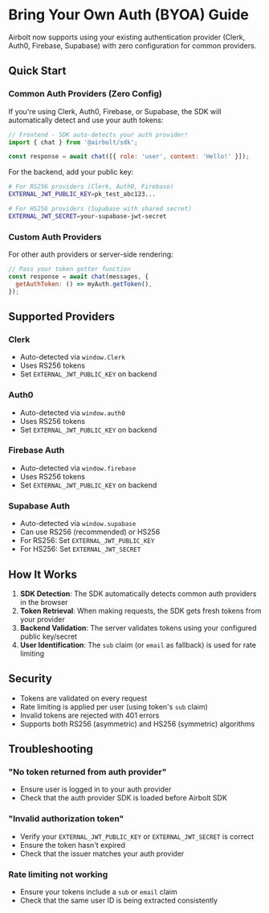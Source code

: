 # Bring Your Own Auth (BYOA) Guide

Airbolt now supports using your existing authentication provider (Clerk, Auth0, Firebase, Supabase) with zero configuration for common providers.

## Quick Start

### Common Auth Providers (Zero Config)

If you're using Clerk, Auth0, Firebase, or Supabase, the SDK will automatically detect and use your auth tokens:

```javascript
// Frontend - SDK auto-detects your auth provider!
import { chat } from '@airbolt/sdk';

const response = await chat([{ role: 'user', content: 'Hello!' }]);
```

For the backend, add your public key:

```bash
# For RS256 providers (Clerk, Auth0, Firebase)
EXTERNAL_JWT_PUBLIC_KEY=pk_test_abc123...

# For HS256 providers (Supabase with shared secret)
EXTERNAL_JWT_SECRET=your-supabase-jwt-secret
```

### Custom Auth Providers

For other auth providers or server-side rendering:

```javascript
// Pass your token getter function
const response = await chat(messages, {
  getAuthToken: () => myAuth.getToken(),
});
```

## Supported Providers

### Clerk

- Auto-detected via `window.Clerk`
- Uses RS256 tokens
- Set `EXTERNAL_JWT_PUBLIC_KEY` on backend

### Auth0

- Auto-detected via `window.auth0`
- Uses RS256 tokens
- Set `EXTERNAL_JWT_PUBLIC_KEY` on backend

### Firebase Auth

- Auto-detected via `window.firebase`
- Uses RS256 tokens
- Set `EXTERNAL_JWT_PUBLIC_KEY` on backend

### Supabase Auth

- Auto-detected via `window.supabase`
- Can use RS256 (recommended) or HS256
- For RS256: Set `EXTERNAL_JWT_PUBLIC_KEY`
- For HS256: Set `EXTERNAL_JWT_SECRET`

## How It Works

1. **SDK Detection**: The SDK automatically detects common auth providers in the browser
2. **Token Retrieval**: When making requests, the SDK gets fresh tokens from your provider
3. **Backend Validation**: The server validates tokens using your configured public key/secret
4. **User Identification**: The `sub` claim (or `email` as fallback) is used for rate limiting

## Security

- Tokens are validated on every request
- Rate limiting is applied per user (using token's `sub` claim)
- Invalid tokens are rejected with 401 errors
- Supports both RS256 (asymmetric) and HS256 (symmetric) algorithms

## Troubleshooting

### "No token returned from auth provider"

- Ensure user is logged in to your auth provider
- Check that the auth provider SDK is loaded before Airbolt SDK

### "Invalid authorization token"

- Verify your `EXTERNAL_JWT_PUBLIC_KEY` or `EXTERNAL_JWT_SECRET` is correct
- Ensure the token hasn't expired
- Check that the issuer matches your auth provider

### Rate limiting not working

- Ensure your tokens include a `sub` or `email` claim
- Check that the same user ID is being extracted consistently

